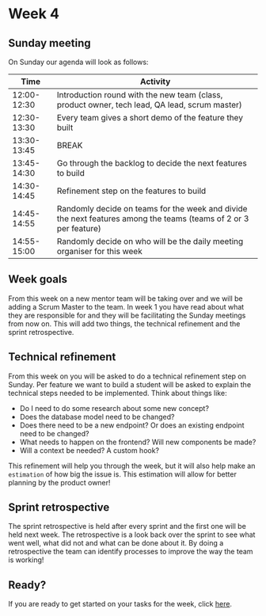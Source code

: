 # Week 4

## Sunday meeting

On Sunday our agenda will look as follows:

| Time        | Activity                                                                                                         |
| ----------- | ---------------------------------------------------------------------------------------------------------------- |
| 12:00-12:30 | Introduction round with the new team (class, product owner, tech lead, QA lead, scrum master)                    |
| 12:30-13:30 | Every team gives a short demo of the feature they built                                                          |
| 13:30-13:45 | BREAK                                                                                                            |
| 13:45-14:30 | Go through the backlog to decide the next features to build                                                      |
| 14:30-14:45 | Refinement step on the features to build                                                                         |
| 14:45-14:55 | Randomly decide on teams for the week and divide the next features among the teams (teams of 2 or 3 per feature) |
| 14:55-15:00 | Randomly decide on who will be the daily meeting organiser for this week                                         |

## Week goals

From this week on a new mentor team will be taking over and we will be adding a Scrum Master to the team. In week 1 you have read about what they are responsible for and they will be facilitating the Sunday meetings from now on. This will add two things, the technical refinement and the sprint retrospective.

## Technical refinement

From this week on you will be asked to do a technical refinement step on Sunday. Per feature we want to build a student will be asked to explain the technical steps needed to be implemented. Think about things like:

- Do I need to do some research about some new concept?
- Does the database model need to be changed?
- Does there need to be a new endpoint? Or does an existing endpoint need to be changed?
- What needs to happen on the frontend? Will new components be made?
- Will a context be needed? A custom hook?

This refinement will help you through the week, but it will also help make an `estimation` of how big the issue is. This estimation will allow for better planning by the product owner!

## Sprint retrospective

The sprint retrospective is held after every sprint and the first one will be held next week. The retrospective is a look back over the sprint to see what went well, what did not and what can be done about it. By doing a retrospective the team can identify processes to improve the way the team is working!

## Ready?

If you are ready to get started on your tasks for the week, click [here](./MAKEME.md).

